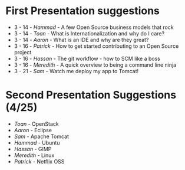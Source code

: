# First Presentation suggestions
* 3 - 14 - *Hammad* - A few Open Source business models that rock
* 3 - 14 - *Toan* - What is Internationalization and why do I care?
* 3 - 14 - *Aaron* - What is an IDE and why are they great?
* 3 - 16 - *Patrick* - How to get started contributing to an Open Source project
* 3 - 16 - *Hassan* - The git workflow - how to SCM like a boss
* 3 - 16 - *Meredith* - A quick overview to being a command line ninja
* 3 - 21 - *Sam* - Watch me deploy my app to Tomcat!

# Second Presentation Suggestions (4/25)
* *Toan* - OpenStack
* *Aaron* - Eclipse
* *Sam* - Apache Tomcat
* *Hammad* - Ubuntu
* *Hassan* - GIMP
* *Meredith* - Linux
* *Patrick* - Netflix OSS
